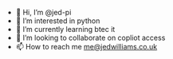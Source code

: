 - 👋 Hi, I’m @jed-pi
- 👀 I’m interested in python
- 🌱 I’m currently learning btec it
- 💞️ I’m looking to collaborate on copliot access
- 📫 How to reach me me@jedwilliams.co.uk

